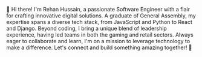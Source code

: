 👋 Hi there! I'm Rehan Hussain, a passionate Software Engineer with a flair for crafting innovative digital solutions. A graduate of General Assembly, my expertise spans a diverse tech stack, from JavaScript and Python to React and Django. Beyond coding, I bring a unique blend of leadership experience, having led teams in both the gaming and retail sectors. Always eager to collaborate and learn, I'm on a mission to leverage technology to make a difference. Let's connect and build something amazing together! 🚀
